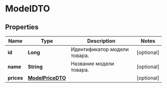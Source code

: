 

# ModelDTO

## Properties

Name | Type | Description | Notes
------------ | ------------- | ------------- | -------------
**id** | **Long** | Идентификатор модели товара. |  [optional]
**name** | **String** | Название модели товара. |  [optional]
**prices** | [**ModelPriceDTO**](ModelPriceDTO.md) |  |  [optional]




